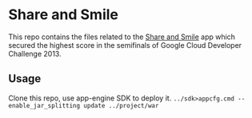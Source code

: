 Share and Smile
================

This repo contains the files related to the [Share and Smile](http://gcdc2013-shareandsmile.appspot.com) app which secured the highest score in the semifinals of Google Cloud Developer Challenge 2013.


Usage
-----

Clone this repo, use app-engine SDK to deploy it.
`../sdk>appcfg.cmd --enable_jar_splitting update ../project/war`
